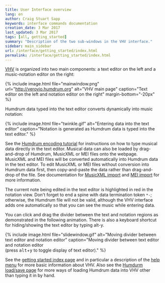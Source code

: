 ```yaml
---
title: User Interface overview
lang: en
author: Craig Stuart Sapp
keywords: interface commands documentation 
creation_date: 3 Mar 2017
last_updated: 3 Mar 2017
tags: [all, getting_started]
summary: "Description of the two sub-windows in the VHV interface."
sidebar: main_sidebar
url: /interface/getting_started/index.html
permalink: /interface/getting_started/index.html
---
```


[VHV](http://verovio.humdrum.org) is organized into two main components: a 
text editor on the left and a music-notation editor on the right:


{% include image.html
	file="mainwindow.png"
	url="http://verovio.humdrum.org"
	alt="VHV main page"
	caption="Text editor on the left and notation editor on the right"
	margin-bottom="-20px"
%}

Humdrum data typed into the text editor converts
dynamically into music notation:


{% include image.html
	file="twinkle.gif"
	alt="Entering data into the text editor"
	caption="Notation is generated as Humdrum data is typed into the text editor."
%}

See the [Humdrum encoding tutorial](/humdrum/getting_started/) for
instructions on how to type musical data directly in the text editor.  Musical 
data can also be loaded by drag-and-drop of Humdrum, MusicXML or MEI 
files onto the webpage.  MusicXML and MEI files will be converted
automatically into Humdrum data in the text editor.  To edit MusicXML or
MEI files without conversion into Humdrum data first, then copy-and-paste
the data rather than drag-and-drop of the file.  See documentation for
[MusicXML import](/interface/musicxml/) and [MEI import](/interface/mei/)
for more information.

The current note being edited in the text editor is highlighted
in red in the notation view.  Don't forget to end a spine with data
termination token `*-`; otherwise, the Humdrum file will not be
valid, although the VHV interface adds one automatically so that you
can see the music while entering data.

You can click and drag the divider between the text and notation regions
as demonstrated in the following animation.  There is also a keyboard shortcut 
for hiding/showing the text editor by typing <span class="keypress">alt-y</span>.

{% include image.html
	file="slidewindow.gif"
	alt="Moving divider between text editor and notation editor"
	caption="Moving divider between text editor and notation editor<br>(press <kbd>alt</kbd>+<kbd>y</kbd> to toggle display of text editor)."
%}


See the [getting started index page](/tag_getting_started.html) and in particular a description of
the [help menu](/interface/help_menu) for more basic information about VHV.  Also see the
[Humdurm load/save page](/interface/humdrum) for more ways of loading Humdrum data into VHV other
than typing it in by hand.

